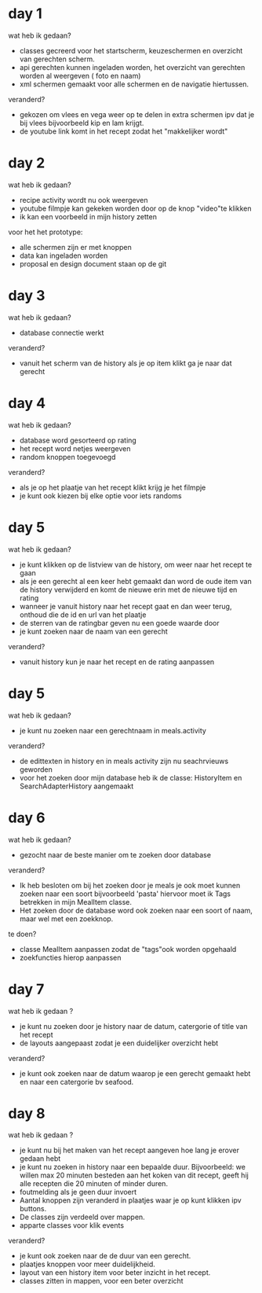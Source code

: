 # day 1

wat heb ik gedaan?
- classes gecreerd voor het startscherm, keuzeschermen en overzicht van gerechten scherm.
- api gerechten kunnen ingeladen worden, het overzicht van gerechten worden al weergeven ( foto en naam)
- xml schermen gemaakt voor alle schermen en de navigatie hiertussen. 

veranderd?
- gekozen om vlees en vega weer op te delen in extra schermen ipv dat je bij vlees bijvoorbeeld kip en lam krijgt. 
- de youtube link komt in het recept zodat het "makkelijker wordt"

# day 2

wat heb ik gedaan?
 - recipe activity wordt nu ook weergeven
 - youtube filmpje kan gekeken worden door op de knop "video"te klikken 
 - ik kan een voorbeeld in mijn history zetten
 
 voor het het prototype:
 - alle schermen zijn er met knoppen
 - data kan ingeladen worden
 - proposal en design document staan op de git
 
# day 3
wat heb ik gedaan?
- database connectie werkt

veranderd?
 - vanuit het scherm van de history als je op item klikt ga je naar dat gerecht

# day 4
wat heb ik gedaan?
- database word gesorteerd op rating 
- het recept word netjes weergeven
- random knoppen toegevoegd

veranderd?
 - als je op het plaatje van het recept klikt krijg je het filmpje
 - je kunt ook kiezen bij elke optie voor iets randoms
 
 # day 5 
 
wat heb ik gedaan? 
 - je kunt klikken op de listview van de history, om weer naar het recept te gaan
 - als je een gerecht al een keer hebt gemaakt dan word de oude item van de history verwijderd en komt de nieuwe erin met de nieuwe tijd en rating
 - wanneer je vanuit history naar het recept gaat en dan weer terug, onthoud die de id en url van het plaatje
 - de sterren van de ratingbar geven nu een goede waarde door
 - je kunt zoeken naar de naam van een gerecht
 
 veranderd?
 - vanuit history kun je naar het recept en de rating aanpassen
 
  # day 5 
wat heb ik gedaan? 
 - je kunt nu zoeken naar een gerechtnaam in meals.activity
 
 veranderd?
 - de edittexten in history en in meals activity zijn nu seachrvieuws geworden
 - voor het zoeken door mijn database heb ik de classe: HistoryItem en SearchAdapterHistory aangemaakt
 
  
  # day 6
wat heb ik gedaan? 
 -  gezocht naar de beste manier om te zoeken door database
 
 veranderd?
 - Ik heb besloten om bij het zoeken door je meals je ook moet kunnen zoeken naar een soort bijvoorbeeld 'pasta' hiervoor moet ik Tags betrekken in mijn MealItem classe.
 - Het zoeken door de database word ook zoeken naar een soort of naam, maar wel met een zoekknop.  
 
 te doen?
  - classe MealItem aanpassen zodat de "tags"ook worden opgehaald
  - zoekfuncties hierop aanpassen
  
  # day 7
  wat heb ik gedaan ? 
  -  je kunt nu zoeken door je history naar de datum, catergorie of title van het recept
  - de layouts aangepaast zodat je een duidelijker overzicht hebt
  
  veranderd?
  - je kunt ook zoeken naar de datum waarop je een gerecht gemaakt hebt en naar een catergorie bv seafood. 
  
  # day 8
  wat heb ik gedaan ? 
  -  je kunt nu bij het maken van het recept aangeven hoe lang je erover gedaan hebt
  - je kunt nu zoeken in history naar een bepaalde duur. Bijvoorbeeld: we willen max 20 minuten besteden aan het koken van dit recept, geeft hij alle recepten die 20 minuten of minder duren. 
  - foutmelding als je geen duur invoert 
  - Aantal knoppen zijn veranderd in plaatjes waar je op kunt klikken ipv buttons. 
  - De classes zijn verdeeld over mappen. 
  - apparte classes voor klik events
  
  veranderd?
  - je kunt ook zoeken naar de de duur van een gerecht. 
  - plaatjes knoppen voor meer duidelijkheid.
  - layout van een history item voor beter inzicht in het recept.
  - classes zitten in mappen, voor een beter overzicht
  
  
 

 
